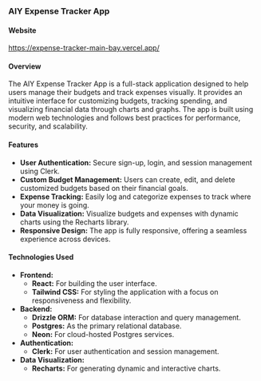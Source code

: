 ### AIY Expense Tracker App

#### Website

https://expense-tracker-main-bay.vercel.app/

#### Overview

The AIY Expense Tracker App is a full-stack application designed to help users manage their budgets and track expenses visually. It provides an intuitive interface for customizing budgets, tracking spending, and visualizing financial data through charts and graphs. The app is built using modern web technologies and follows best practices for performance, security, and scalability.

#### Features

-   **User Authentication:** Secure sign-up, login, and session management using Clerk.
-   **Custom Budget Management:** Users can create, edit, and delete customized budgets based on their financial goals.
-   **Expense Tracking:** Easily log and categorize expenses to track where your money is going.
-   **Data Visualization:** Visualize budgets and expenses with dynamic charts using the Recharts library.
-   **Responsive Design:** The app is fully responsive, offering a seamless experience across devices.

#### Technologies Used

-   **Frontend:**
    -   **React:** For building the user interface.
    -   **Tailwind CSS:** For styling the application with a focus on responsiveness and flexibility.
-   **Backend:**
    -   **Drizzle ORM:** For database interaction and query management.
    -   **Postgres:** As the primary relational database.
    -   **Neon:** For cloud-hosted Postgres services.
-   **Authentication:**
    -   **Clerk:** For user authentication and session management.
-   **Data Visualization:**
    -   **Recharts:** For generating dynamic and interactive charts.
